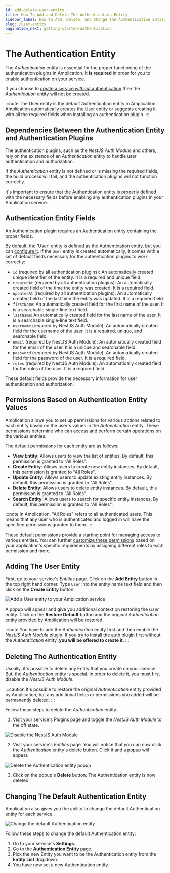 ```yaml
---
id: add-delete-user-entity
title: How To Add and Delete The Authentication Entity
sidebar_label: How To Add, Delete, and Change The Authentication Entity
slug: /user-entity
pagination_next: getting-started/authentication
---
```


# The Authentication Entity

The _Authentication_ entity is essential for the proper functioning of the authentication plugins in Amplication. It **is required** in order for you to enable authentication on your service.

If you choose to [create a service _without_ authentication](/authentication/#how-to-create-a-service-without-authentication) then the _Authentication_ entity will not be created.

:::note
The User entity is the default Authentication entity in Amplication. Amplication automatically creates the User entity or suggests creating it with all the required fields when installing an authentication plugin.
:::

## Dependencies Between the Authentication Entity and Authentication Plugins

The authentication plugins, such as the _NestJS Auth Module_ and others, rely on the existence of an _Authentication_ entity to handle user authentication and authorization.

If the _Authentication_ entity is not defined or is missing the required fields, the build process will fail, and the authentication plugins will not function correctly.

It's important to ensure that the Authentication entity is properly defined with the necessary fields before enabling any authentication plugins in your Amplication service.

## Authentication Entity Fields

An Authentication plugin requires an Authentication entity containing the proper fields.

By default, the 'User' entity is defined as the Authentication entity, but you can [configure it](#changing-the-default-authentication-entity). If the `User` entity is created automatically, it comes with a set of default fields necessary for the authentication plugins to work correctly:

- `id` (required by all authentication plugins): An automatically created unique identifier of the entity. It is a required and unique field.
- `createdAt` (required by all authentication plugins): An automatically created field of the time the entity was created. It is a required field.
- `updatedAt` (required by all authentication plugins): An automatically created field of the last time the entity was updated. It is a required field.
- `firstName`: An automatically created field for the first name of the user. It is a searchable single-line text field.
- `lastName`: An automatically created field for the last name of the user. It is a searchable single-line text field.
- `username` (required by NestJS Auth Module): An automatically created field for the username of the user. It is a required, unique, and searchable field.
- `email` (required by NestJS Auth Module): An automatically created field for the email of the user. It is a unique and searchable field.
- `password` (required by NestJS Auth Module): An automatically created field for the password of the user. It is a required field.
- `roles` (required by NestJS Auth Module): An automatically created field for the roles of the user. It is a required field.

These default fields provide the necessary information for user authentication and authorization.

## Permissions Based on Authentication Entity Values

Amplication allows you to set up permissions for various actions related to each entity based on the user's values in the _Authentication_ entity. These permissions determine who can access and perform certain operations on the various entities.

The default permissions for each entity are as follows:

- **View Entity**: Allows users to view the list of entities. By default, this permission is granted to "All Roles".
- **Create Entity**: Allows users to create new entity instances. By default, this permission is granted to "All Roles".
- **Update Entity**: Allows users to update existing entity instances. By default, this permission is granted to "All Roles".
- **Delete Entity**: Allows users to delete entity instances. By default, this permission is granted to "All Roles".
- **Search Entity**: Allows users to search for specific entity instances. By default, this permission is granted to "All Roles".

:::note
In Amplication, "All Roles" refers to all authenticated users. This means that any user who is authenticated and logged in will have the specified permissions granted to them.
:::

These default permissions provide a starting point for managing access to various entities. You can further [customize these permissions](/how-to/set-access-permissions/#set-entity-permissions) based on your application's specific requirements by assigning different roles to each permission and more.

## Adding The User Entity

First, go to your service's _Entities_ page.
Click on the **Add Entity** button in the top right hand corner.
Type `User` into the entity name text field and then click on the **Create Entity** button.

![Add a User entity to your Amplication service](./../getting-started/assets/authentication/new_user_entity.png)

A popup will appear and give you additional context on restoring the _User_ entity.
Click on the **Restore Default** button and the original _Authentication_ entity provided by Amplication will be restored.

:::note
You have to add the _Authentication_ entity first and then enable the [_NestJS Auth Module_ plugin](/authentication/#nestjs-auth-module-mandatory).
If you try to install the auth plugin first without the _Authentication_ entity, **you will be offered to create it**.
:::

## Deleting The Authentication Entity

Usually, it's possible to delete any Entity that you create on your service.
But, the _Authentication_ entity is special.
In order to delete it, you must first disable the _NestJS Auth Module_.

:::caution
It's possible to restore the original _Authentication_ entity provided by Amplication, but any additional fields or permissions you added will be permanently deleted.
:::

Follow these steps to delete the _Authentication_ entity:

1. Visit your service's Plugins page and toggle the _NestJS Auth Module_ to the off state.

![Disable the NestJS Auth Module](./../getting-started/assets/authentication/disable_auth_plugin.png)

2. Visit your service's _Entities_ page.
You will notice that you can now click the _Authentication_ entity's delete button. Click it and a popup will appear.

![Delete the Authentication entity popup](./../getting-started/assets/authentication/delete_user_popup.png)

3. Click on the popup's **Delete** button. The Authentication entity is now deleted.

## Changing The Default Authentication Entity

Amplication also gives you the ability to change the default Authentication entity for each service.

![Change the default Authentication entity](./assets/authentication-entity.png)

Follow these steps to change the default Authentication entity:

1. Go to your service's **Settings**.
2. Go to the **Authentication Entity** page.
3. Pick the new Entity you want to be the Authentication entity from the **Entity List** dropdown.
4. You have now set a new Authentication entity.